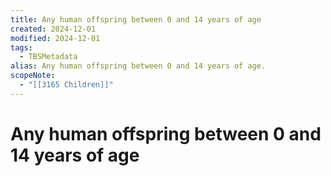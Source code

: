 ```yaml
---
title: Any human offspring between 0 and 14 years of age
created: 2024-12-01
modified: 2024-12-01
tags:
  - TBSMetadata
alias: Any human offspring between 0 and 14 years of age.
scopeNote:
  - "[[3165 Children]]"
---
```

# Any human offspring between 0 and 14 years of age
